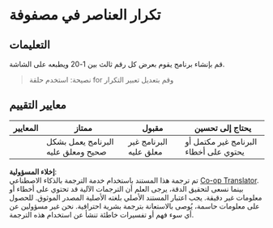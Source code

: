 <!--
CO_OP_TRANSLATOR_METADATA:
{
  "original_hash": "8b2381170bd0fd2870f5889bb8620f02",
  "translation_date": "2025-08-25T21:50:20+00:00",
  "source_file": "2-js-basics/4-arrays-loops/assignment.md",
  "language_code": "ar"
}
-->
# تكرار العناصر في مصفوفة

## التعليمات

قم بإنشاء برنامج يقوم بعرض كل رقم ثالث بين 1-20 ويطبعه على الشاشة.

> نصيحة: استخدم حلقة for وقم بتعديل تعبير التكرار

## معايير التقييم

| المعايير | ممتاز                                   | مقبول                    | يحتاج إلى تحسين                |
| -------- | --------------------------------------- | ------------------------ | ------------------------------ |
|          | البرنامج يعمل بشكل صحيح ومعلق عليه      | البرنامج غير معلق عليه    | البرنامج غير مكتمل أو يحتوي على أخطاء |

**إخلاء المسؤولية**:  
تم ترجمة هذا المستند باستخدام خدمة الترجمة بالذكاء الاصطناعي [Co-op Translator](https://github.com/Azure/co-op-translator). بينما نسعى لتحقيق الدقة، يرجى العلم أن الترجمات الآلية قد تحتوي على أخطاء أو معلومات غير دقيقة. يجب اعتبار المستند الأصلي بلغته الأصلية المصدر الموثوق. للحصول على معلومات حاسمة، يُوصى بالاستعانة بترجمة بشرية احترافية. نحن غير مسؤولين عن أي سوء فهم أو تفسيرات خاطئة تنشأ عن استخدام هذه الترجمة.